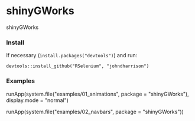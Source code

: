 shinyGWorks
===========

shinyGWorks

### Install

If necessary (`install.packages("devtools")`) and run:

```
devtools::install_github("RSelenium", "johndharrison")
```

### Examples

runApp(system.file("examples/01_animations", package = "shinyGWorks"), display.mode = "normal")

runApp(system.file("examples/02_navbars", package = "shinyGWorks"))

